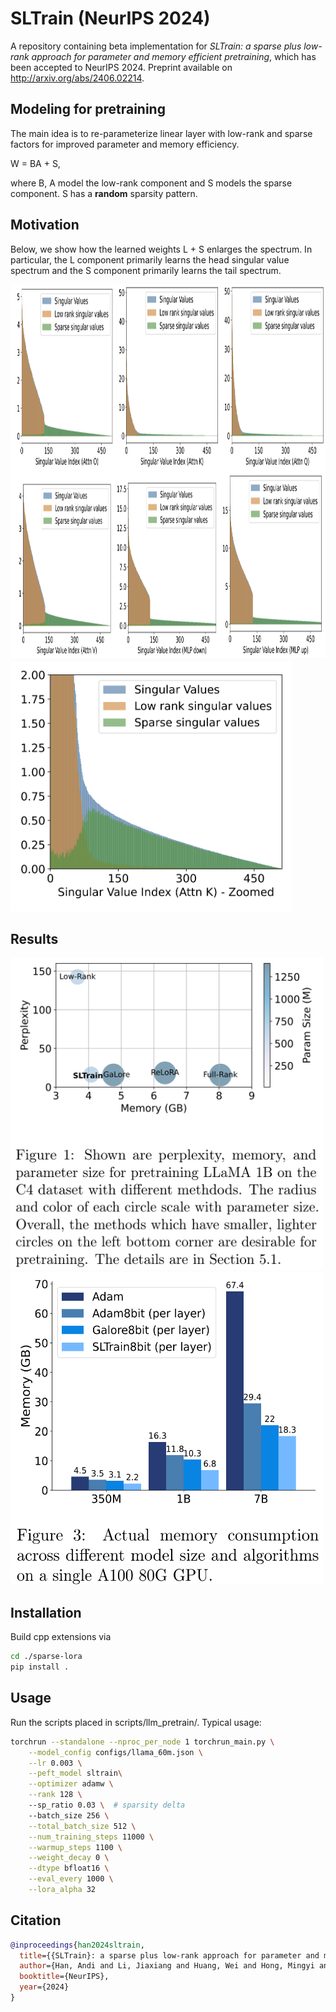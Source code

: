 # SLTrain (NeurIPS 2024)
A repository containing beta implementation for *SLTrain: a sparse plus low-rank approach for parameter and memory efficient pretraining*, which has been accepted to NeurIPS 2024. Preprint available on http://arxiv.org/abs/2406.02214.

## Modeling for pretraining
The main idea is to re-parameterize linear layer with low-rank and sparse factors for improved parameter and memory efficiency.


W = BA + S, 

where B, A model the low-rank component and S models the sparse component. S has a **random** sparsity pattern.

## Motivation
Below, we show how the learned weights L + S enlarges the spectrum. In particular, the L component primarily learns the head singular value spectrum and the S component primarily learns the tail spectrum. 

<img src="https://github.com/andyjm3/SLTrain/blob/main/figures/SLTrain_fig1.png?raw=true" alt="Contribution of L and S components in the singular values of learned W" width="1000" height="600">

<img src="https://github.com/andyjm3/SLTrain/blob/main/figures/SLTrain_fig2.png?raw=true" alt="Zoomed view" width="450" height="400">

## Results

<img src="https://github.com/andyjm3/SLTrain/blob/main/figures/sltrain_result_all.png?raw=true" alt="Result Comparisons" width="500" height="500">

<img src="https://github.com/andyjm3/SLTrain/blob/main/figures/sltrain_result_memory.png?raw=true" alt="SlTrain Memory" width="500" height="500">

## Installation

Build cpp extensions via
```bash 
cd ./sparse-lora
pip install .
```

## Usage

Run the scripts placed in scripts/llm_pretrain/. Typical usage:

```bash
torchrun --standalone --nproc_per_node 1 torchrun_main.py \
    --model_config configs/llama_60m.json \
    --lr 0.003 \
    --peft_model sltrain\
    --optimizer adamw \
    --rank 128 \  
    --sp_ratio 0.03 \  # sparsity delta
    --batch_size 256 \
    --total_batch_size 512 \
    --num_training_steps 11000 \
    --warmup_steps 1100 \
    --weight_decay 0 \
    --dtype bfloat16 \
    --eval_every 1000 \
    --lora_alpha 32 
```

## Citation
```bibtex
@inproceedings{han2024sltrain,
  title={{SLTrain}: a sparse plus low-rank approach for parameter and memory efficient pretraining},
  author={Han, Andi and Li, Jiaxiang and Huang, Wei and Hong, Mingyi and Takeda, Akiko and Jawanpuria, Pratik and Mishra, Bamdev},
  booktitle={NeurIPS},
  year={2024}
}
```
